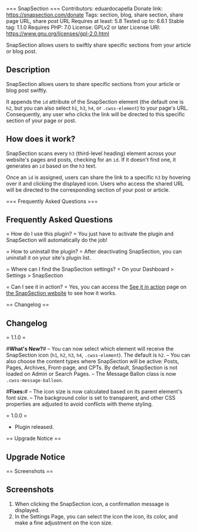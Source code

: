 === SnapSection ===
Contributors: eduardocapella
Donate link: https://snapsection.com/donate
Tags: section, blog, share section, share page URL, share post URL
Requires at least: 5.8
Tested up to: 6.6.1
Stable tag: 1.1.0
Requires PHP: 7.0
License: GPLv2 or later
License URI: https://www.gnu.org/licenses/gpl-2.0.html

SnapSection allows users to swiftly share specific sections from your article or blog post.

## Description
SnapSection allows users to share specific sections from your article or blog post swiftly.

It appends the `id` attribute of the SnapSection element (the default one is `h2`, but you can also select `h1`, `h3`, `h4`, or `.cwss-element`) to your page's URL. Consequently, any user who clicks the link will be directed to this specific section of your page or post.

## How does it work?
SnapSection scans every `h3` (third-level heading) element across your website's pages and posts, checking for an `id`. If it doesn't find one, it generates an `id` based on the `h3` text.

Once an `id` is assigned, users can share the link to a specific `h3` by hovering over it and clicking the displayed icon. Users who access the shared URL will be directed to the corresponding section of your post or article.


=== Frequently Asked Questions ===
## Frequently Asked Questions

= How do I use this plugin? =
You just have to activate the plugin and SnapSection will automatically do the job!

= How to uninstall the plugin? =
After deactivating SnapSection, you can uninstall it on your site's plugin list.

= Where can I find the SnapSection settings? =
On your Dashboard > Settings > SnapSection

= Can I see it in action? =
Yes, you can access the [See it in action](https://snapsection.com/see-it-in-action/) page on [the SnapSection website](https://snapsection.com/) to see how it works.


== Changelog ==
## Changelog
= 1.1.0 =

#**What's New?**#
– You can now select which element will receive the SnapSection icon (`h1`, `h2`, `h3`, `h4`, `.cwss-element`). The default is `h2`.
– You can also choose the content types where SnapSection will be active: Posts, Pages, Archives, Front-page, and CPTs. By default, SnapSection is not loaded on Admin or Search Pages.
– The Message Ballon class is now `.cwss-message-balloon`.

#**Fixes:**#
– The icon size is now calculated based on its parent element's font size.
– The background color is set to transparent, and other CSS properties are adjusted to avoid conflicts with theme styling.


= 1.0.0 =
* Plugin released.


== Upgrade Notice ==
## Upgrade Notice


== Screenshots ==
## Screenshots
1. When clicking the SnapSection icon, a confirmation message is displayed.
2. In the Settings Page, you can select the icon the icon, its color, and make a fine adjustment on the icon size. 
